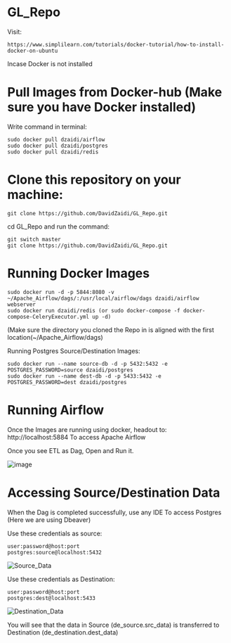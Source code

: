 # GL_Repo

Visit:

	https://www.simplilearn.com/tutorials/docker-tutorial/how-to-install-docker-on-ubuntu

Incase Docker is not installed

# Pull Images from Docker-hub (Make sure you have Docker installed)


Write command in terminal:

	sudo docker pull dzaidi/airflow
	sudo docker pull dzaidi/postgres
	sudo docker pull dzaidi/redis

# Clone this repository on your machine:
	git clone https://github.com/DavidZaidi/GL_Repo.git

cd GL_Repo and run the command:
	
	git switch master
	git clone https://github.com/DavidZaidi/GL_Repo.git

# Running Docker Images

	sudo docker run -d -p 5844:8080 -v ~/Apache_Airflow/dags/:/usr/local/airflow/dags dzaidi/airflow webserver 
	sudo docker run dzaidi/redis (or sudo docker-compose -f docker-compose-CeleryExecutor.yml up -d)

(Make sure the directory you cloned the Repo in is aligned with the first location(~/Apache_Airflow/dags)

Running Postgres Source/Destination Images:

	sudo docker run --name source-db -d -p 5432:5432 -e POSTGRES_PASSWORD=source dzaidi/postgres
	sudo docker run --name dest-db -d -p 5433:5432 -e POSTGRES_PASSWORD=dest dzaidi/postgres

# Running Airflow

Once the Images are running using docker, headout to:
	http://localhost:5884 To access Apache Airflow
	
Once you see ETL as Dag, Open and Run it.

![image](https://user-images.githubusercontent.com/32931972/168552486-33fa07ae-d062-4fcd-ad3e-64b760ea8733.png)

# Accessing Source/Destination Data

When the Dag is completed successfully, use any IDE To access Postgres (Here we are using Dbeaver)

Use these credentials as source:
	
	user:password@host:port
	postgres:source@localhost:5432

![Source_Data](https://user-images.githubusercontent.com/32931972/168552545-77bbf1c4-2269-43ad-8d16-fe2aa1ccaa08.JPG)

Use these credentials as Destination:		

	user:password@host:port
	postgres:dest@localhost:5433

![Destination_Data](https://user-images.githubusercontent.com/32931972/168552603-000ca367-7398-42ef-9dd6-d01f10b024ea.JPG)

You will see that the data in Source (de_source.src_data) is transferred to Destination (de_destination.dest_data)


